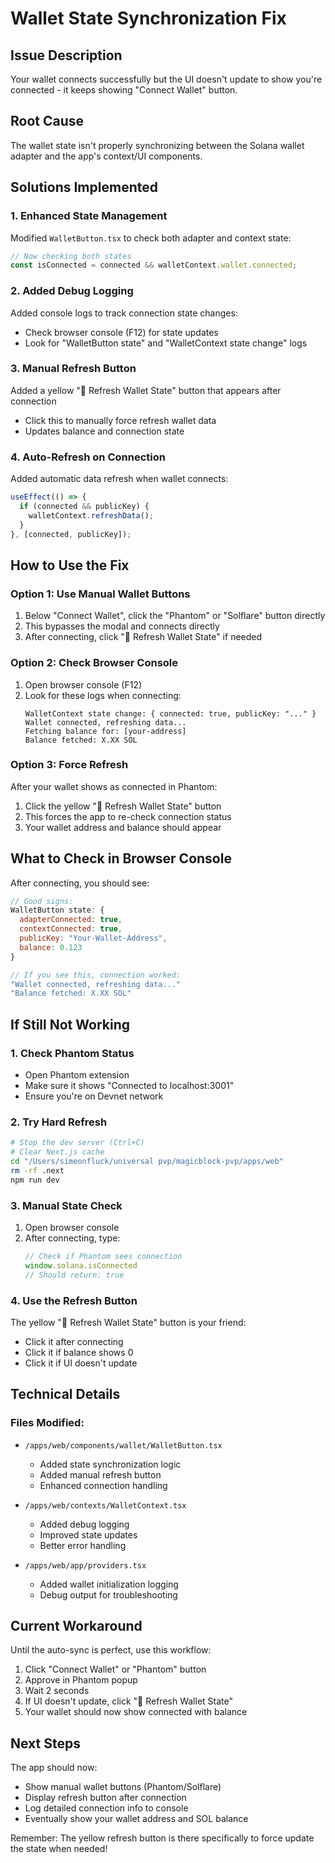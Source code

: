 # Wallet State Synchronization Fix

## Issue Description
Your wallet connects successfully but the UI doesn't update to show you're connected - it keeps showing "Connect Wallet" button.

## Root Cause
The wallet state isn't properly synchronizing between the Solana wallet adapter and the app's context/UI components.

## Solutions Implemented

### 1. **Enhanced State Management**
Modified `WalletButton.tsx` to check both adapter and context state:
```typescript
// Now checking both states
const isConnected = connected && walletContext.wallet.connected;
```

### 2. **Added Debug Logging**
Added console logs to track connection state changes:
- Check browser console (F12) for state updates
- Look for "WalletButton state" and "WalletContext state change" logs

### 3. **Manual Refresh Button**
Added a yellow "🔄 Refresh Wallet State" button that appears after connection
- Click this to manually force refresh wallet data
- Updates balance and connection state

### 4. **Auto-Refresh on Connection**
Added automatic data refresh when wallet connects:
```typescript
useEffect(() => {
  if (connected && publicKey) {
    walletContext.refreshData();
  }
}, [connected, publicKey]);
```

## How to Use the Fix

### Option 1: Use Manual Wallet Buttons
1. Below "Connect Wallet", click the "Phantom" or "Solflare" button directly
2. This bypasses the modal and connects directly
3. After connecting, click "🔄 Refresh Wallet State" if needed

### Option 2: Check Browser Console
1. Open browser console (F12)
2. Look for these logs when connecting:
   ```
   WalletContext state change: { connected: true, publicKey: "..." }
   Wallet connected, refreshing data...
   Fetching balance for: [your-address]
   Balance fetched: X.XX SOL
   ```

### Option 3: Force Refresh
After your wallet shows as connected in Phantom:
1. Click the yellow "🔄 Refresh Wallet State" button
2. This forces the app to re-check connection status
3. Your wallet address and balance should appear

## What to Check in Browser Console

After connecting, you should see:
```javascript
// Good signs:
WalletButton state: {
  adapterConnected: true,
  contextConnected: true,
  publicKey: "Your-Wallet-Address",
  balance: 0.123
}

// If you see this, connection worked:
"Wallet connected, refreshing data..."
"Balance fetched: X.XX SOL"
```

## If Still Not Working

### 1. Check Phantom Status
- Open Phantom extension
- Make sure it shows "Connected to localhost:3001"
- Ensure you're on Devnet network

### 2. Try Hard Refresh
```bash
# Stop the dev server (Ctrl+C)
# Clear Next.js cache
cd "/Users/simeonfluck/universal pvp/magicblock-pvp/apps/web"
rm -rf .next
npm run dev
```

### 3. Manual State Check
1. Open browser console
2. After connecting, type:
   ```javascript
   // Check if Phantom sees connection
   window.solana.isConnected
   // Should return: true
   ```

### 4. Use the Refresh Button
The yellow "🔄 Refresh Wallet State" button is your friend:
- Click it after connecting
- Click it if balance shows 0
- Click it if UI doesn't update

## Technical Details

### Files Modified:
- `/apps/web/components/wallet/WalletButton.tsx`
  - Added state synchronization logic
  - Added manual refresh button
  - Enhanced connection handling

- `/apps/web/contexts/WalletContext.tsx`
  - Added debug logging
  - Improved state updates
  - Better error handling

- `/apps/web/app/providers.tsx`
  - Added wallet initialization logging
  - Debug output for troubleshooting

## Current Workaround

Until the auto-sync is perfect, use this workflow:

1. Click "Connect Wallet" or "Phantom" button
2. Approve in Phantom popup
3. Wait 2 seconds
4. If UI doesn't update, click "🔄 Refresh Wallet State"
5. Your wallet should now show connected with balance

## Next Steps

The app should now:
- Show manual wallet buttons (Phantom/Solflare)
- Display refresh button after connection
- Log detailed connection info to console
- Eventually show your wallet address and SOL balance

Remember: The yellow refresh button is there specifically to force update the state when needed!